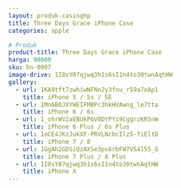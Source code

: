 ```yaml
---
layout: produk-casinghp
title: Three Days Grace iPhone Case
categories: apple

# Produk
product-title: Three Days Grace iPhone Case
harga: 90000
sku: hn-0097
image-drive: 1I8sY07qjwq3h1s6sI1n4to30twnAqtHW
gallery:
  - url: 1KA9tft7zwhiwNFNn2y3fnu_r59a7oAp1
    title: iPhone 5 / 5s / SE
  - url: 1Mn6BOJXYWEIFMBPc3hkHVAwng_le7tta
    title: iPhone 6 / 6s
  - url: 1_ohrWV2aEBUkP6VODYPYi9CggrzKRSnW
    title: iPhone 6 Plus / 6s Plus
  - url: 1oCE4JKzJukXF-PRVLNcbcIlz5-fiEltD
    title: iPhone 7 / 8
  - url: 1GgAh2GDSiQzAXSe3ps6rbFW7VS4l55_G
    title: iPhone 7 Plus / 8 Plus
  - url: 1I8sY07qjwq3h1s6sI1n4to30twnAqtHW
    title: iPhone X
---
```

